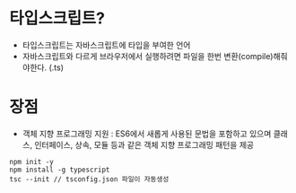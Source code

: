 # 타입스크립트?
- 타입스크립트는 자바스크립트에 타입을 부여한 언어
- 자바스크립트와 다르게 브라우저에서 실행하려면 파일을 한번 변환(compile)해줘야한다. (.ts)

# 장점
- 객체 지향 프로그래밍 지원 : ES6에서 새롭게 사용된 문법을 포함하고 있으며 클래스, 인터페이스, 상속, 모듈 등과 같은 객체 지향 프로그래밍 패턴을 제공

```
npm init -y
npm install -g typescript
tsc --init // tsconfig.json 파일이 자동생성
```
